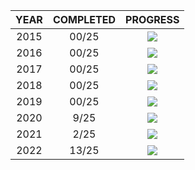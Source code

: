 | YEAR | COMPLETED |             PROGRESS              |
| :--: | :-------: | :-------------------------------: |
| 2015 |   00/25   | ![](https://progress-bar.dev/0/)  |
| 2016 |   00/25   | ![](https://progress-bar.dev/0/)  |
| 2017 |   00/25   | ![](https://progress-bar.dev/0/)  |
| 2018 |   00/25   | ![](https://progress-bar.dev/0/)  |
| 2019 |   00/25   | ![](https://progress-bar.dev/0/)  |
| 2020 |   9/25    | ![](https://progress-bar.dev/36/) |
| 2021 |   2/25    | ![](https://progress-bar.dev/8/)  |
| 2022 |   13/25   | ![](https://progress-bar.dev/52/) |
